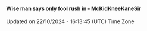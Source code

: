 #### Wise man says only fool rush in - McKidKneeKaneSir
Updated on 22/10/2024 - 16:13:45 (UTC) Time Zone
